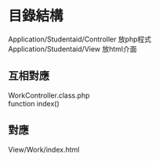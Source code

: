 
# 目錄結構
Application/Studentaid/Controller 放php程式<br>
Application/Studentaid/View 放html介面<br>
## 互相對應
WorkController.class.php<br>
function index()<br>
## 對應
View/Work/index.html<br>